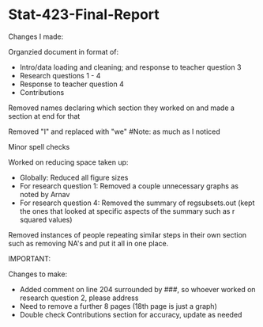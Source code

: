 # Stat-423-Final-Report

Changes I made:

Organzied document in format of:
   - Intro/data loading and cleaning; and response to teacher question 3
   - Research questions 1 - 4
   - Response to teacher question 4
   - Contributions

Removed names declaring which section they worked on and made a section at end for that

Removed "I" and replaced with "we" #Note: as much as I noticed

Minor spell checks

Worked on reducing space taken up:
  - Globally: Reduced all figure sizes
  - For research question 1: Removed a couple unnecessary graphs as noted by Arnav
  - For research question 4: Removed the summary of regsubsets.out (kept the ones that looked at specific aspects of the summary such as r squared values)

Removed instances of people repeating similar steps in their own section such as removing NA's and put it all in one place.


IMPORTANT:

Changes to make:

   - Added comment on line 204 surrounded by ###, so whoever worked on research question 2, please address
   - Need to remove a further 8 pages (18th page is just a graph)
   - Double check Contributions section for accuracy, update as needed
